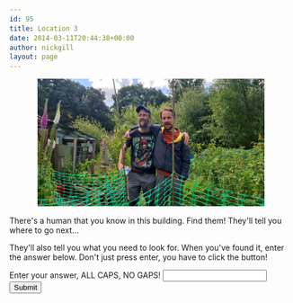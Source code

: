 ```yaml
---
id: 95
title: Location 3
date: 2014-03-11T20:44:38+00:00
author: nickgill
layout: page
---
```


<p align="center">
<img src="../sb12.jpg" width="80%" alt="legend" />
</p>
<p>
There's a human that you know in this building. Find them! They'll tell you where to go next...
</p>
<p>
They'll also tell you what you need to look for. When you've found it, enter the answer below. Don't just press enter, you have to click the button!
</p>
<form>
    <label for="pswd">Enter your answer, ALL CAPS, NO GAPS! </label>
    <input type="password" id="pswd">
    <input type="button" value="Submit" onclick="checkPswd();" />
</form>
<!--Function to check password the already set password is admin-->
<script type="text/javascript">
    function checkPswd() {
        var confirmPassword = "IAMAMAN";
        var password = document.getElementById("pswd").value;
        if (password == confirmPassword) {
             window.location="p13";
        }
        else{
            alert("Whoops! Try again!");
        }
    }
</script>


